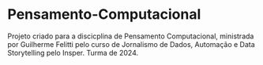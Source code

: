 # Pensamento-Computacional
Projeto criado para a discicplina de Pensamento Computacional, ministrada por Guilherme Felitti pelo curso de Jornalismo de Dados, Automação e Data Storytelling pelo Insper. Turma de 2024.
